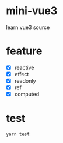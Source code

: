 # mini-vue3

learn vue3 source 

# feature

 - [x]  reactive
 - [x]  effect
 - [x]  readonly
 - [x]  ref
 - [x]  computed

# test

```shell
yarn test
```